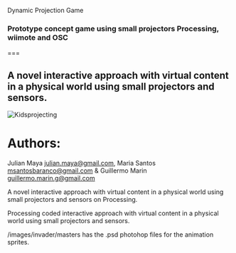 Dynamic Projection Game
### Prototype concept game using small projectors Processing, wiimote and OSC
===
## A novel interactive approach with virtual content in a physical world using small projectors and sensors. 
![Kidsprojecting](https://github.com/mayait/Dynamic-Projection-Game-Processing/blob/master/images/readme/childs_projecting.png)


Authors:
===
Julian Maya julian.maya@gmail.com, Maria Santos msantosbaranco@gmail.com & Guillermo Marin guillermo.marin.g@gmail.com


A novel interactive approach with virtual content in a physical world using small projectors and sensors on Processing.

Processing coded interactive approach with virtual content in a physical world using small projectors and sensors. 




/images/invader/masters
has the .psd photohop files for the animation sprites.
